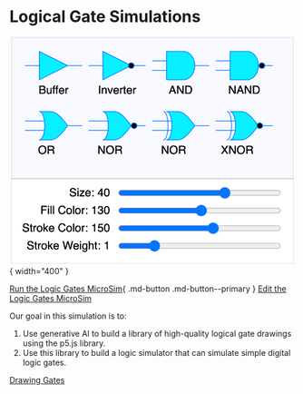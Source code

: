 # Logical Gate Simulations

![](./logic-gates.png){ width="400" }

[Run the Logic Gates MicroSim](./template.html){ .md-button .md-button--primary }
[Edit the Logic Gates MicroSim](https://editor.p5js.org/dmccreary/sketches/SpFEWepWj)

Our goal in this simulation is to:

1. Use generative AI to build a library
of high-quality logical gate drawings using
the p5.js library.
2. Use this library to build a logic simulator
that can simulate simple digital logic gates.

[Drawing Gates](./01-drawing-gates.md)